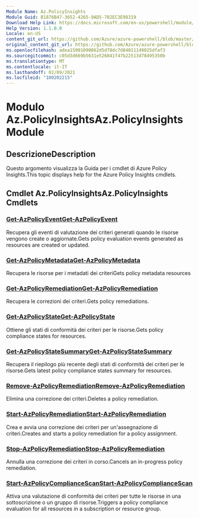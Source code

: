 ```yaml
---
Module Name: Az.PolicyInsights
Module Guid: B1876B47-3652-4265-9AD5-782EC3E98319
Download Help Link: https://docs.microsoft.com/en-us/powershell/module/az.policyinsights
Help Version: 1.1.0.0
Locale: en-US
content_git_url: https://github.com/Azure/azure-powershell/blob/master/src/PolicyInsights/PolicyInsights/help/Az.PolicyInsights.md
original_content_git_url: https://github.com/Azure/azure-powershell/blob/master/src/PolicyInsights/PolicyInsights/help/Az.PolicyInsights.md
ms.openlocfilehash: adea15001090862d5d78dc7d84011149025dfaf3
ms.sourcegitcommit: c05d3d669b5631e526841f47b22513d78495350b
ms.translationtype: MT
ms.contentlocale: it-IT
ms.lasthandoff: 02/09/2021
ms.locfileid: "100202215"
---
```

# <span data-ttu-id="2905d-101">Modulo Az.PolicyInsights</span><span class="sxs-lookup"><span data-stu-id="2905d-101">Az.PolicyInsights Module</span></span>
## <span data-ttu-id="2905d-102">Descrizione</span><span class="sxs-lookup"><span data-stu-id="2905d-102">Description</span></span>
<span data-ttu-id="2905d-103">Questo argomento visualizza la Guida per i cmdlet di Azure Policy Insights.</span><span class="sxs-lookup"><span data-stu-id="2905d-103">This topic displays help for the Azure Policy Insights cmdlets.</span></span>

## <span data-ttu-id="2905d-104">Cmdlet Az.PolicyInsights</span><span class="sxs-lookup"><span data-stu-id="2905d-104">Az.PolicyInsights Cmdlets</span></span>
### [<span data-ttu-id="2905d-105">Get-AzPolicyEvent</span><span class="sxs-lookup"><span data-stu-id="2905d-105">Get-AzPolicyEvent</span></span>](Get-AzPolicyEvent.md)
<span data-ttu-id="2905d-106">Recupera gli eventi di valutazione dei criteri generati quando le risorse vengono create o aggiornate.</span><span class="sxs-lookup"><span data-stu-id="2905d-106">Gets policy evaluation events generated as resources are created or updated.</span></span>

### [<span data-ttu-id="2905d-107">Get-AzPolicyMetadata</span><span class="sxs-lookup"><span data-stu-id="2905d-107">Get-AzPolicyMetadata</span></span>](Get-AzPolicyMetadata.md)
<span data-ttu-id="2905d-108">Recupera le risorse per i metadati dei criteri</span><span class="sxs-lookup"><span data-stu-id="2905d-108">Gets policy metadata resources</span></span>

### [<span data-ttu-id="2905d-109">Get-AzPolicyRemediation</span><span class="sxs-lookup"><span data-stu-id="2905d-109">Get-AzPolicyRemediation</span></span>](Get-AzPolicyRemediation.md)
<span data-ttu-id="2905d-110">Recupera le correzioni dei criteri.</span><span class="sxs-lookup"><span data-stu-id="2905d-110">Gets policy remediations.</span></span>

### [<span data-ttu-id="2905d-111">Get-AzPolicyState</span><span class="sxs-lookup"><span data-stu-id="2905d-111">Get-AzPolicyState</span></span>](Get-AzPolicyState.md)
<span data-ttu-id="2905d-112">Ottiene gli stati di conformità dei criteri per le risorse.</span><span class="sxs-lookup"><span data-stu-id="2905d-112">Gets policy compliance states for resources.</span></span>

### [<span data-ttu-id="2905d-113">Get-AzPolicyStateSummary</span><span class="sxs-lookup"><span data-stu-id="2905d-113">Get-AzPolicyStateSummary</span></span>](Get-AzPolicyStateSummary.md)
<span data-ttu-id="2905d-114">Recupera il riepilogo più recente degli stati di conformità dei criteri per le risorse.</span><span class="sxs-lookup"><span data-stu-id="2905d-114">Gets latest policy compliance states summary for resources.</span></span>

### [<span data-ttu-id="2905d-115">Remove-AzPolicyRemediation</span><span class="sxs-lookup"><span data-stu-id="2905d-115">Remove-AzPolicyRemediation</span></span>](Remove-AzPolicyRemediation.md)
<span data-ttu-id="2905d-116">Elimina una correzione dei criteri.</span><span class="sxs-lookup"><span data-stu-id="2905d-116">Deletes a policy remediation.</span></span>

### [<span data-ttu-id="2905d-117">Start-AzPolicyRemediation</span><span class="sxs-lookup"><span data-stu-id="2905d-117">Start-AzPolicyRemediation</span></span>](Start-AzPolicyRemediation.md)
<span data-ttu-id="2905d-118">Crea e avvia una correzione dei criteri per un'assegnazione di criteri.</span><span class="sxs-lookup"><span data-stu-id="2905d-118">Creates and starts a policy remediation for a policy assignment.</span></span>

### [<span data-ttu-id="2905d-119">Stop-AzPolicyRemediation</span><span class="sxs-lookup"><span data-stu-id="2905d-119">Stop-AzPolicyRemediation</span></span>](Stop-AzPolicyRemediation.md)
<span data-ttu-id="2905d-120">Annulla una correzione dei criteri in corso.</span><span class="sxs-lookup"><span data-stu-id="2905d-120">Cancels an in-progress policy remediation.</span></span>

### [<span data-ttu-id="2905d-121">Start-AzPolicyComplianceScan</span><span class="sxs-lookup"><span data-stu-id="2905d-121">Start-AzPolicyComplianceScan</span></span>](Start-AzPolicyComplianceScan.md)
<span data-ttu-id="2905d-122">Attiva una valutazione di conformità dei criteri per tutte le risorse in una sottoscrizione o un gruppo di risorse.</span><span class="sxs-lookup"><span data-stu-id="2905d-122">Triggers a policy compliance evaluation for all resources in a subscription or resource group.</span></span>

